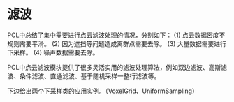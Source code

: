 # 滤波

PCL中总结了集中需要进行点云滤波处理的情况，分别如下：
(1) 点云数据密度不规则需要平滑。
(2) 因为遮挡等问题造成离群点需要去除。
(3) 大量数据需要进行下采样。
(4) 噪声数据需要去除。

PCL中点云滤波模块提供了很多灵活实用的滤波处理算法，例如双边滤波、高斯滤波、条件滤波、直通滤波、基于随机采样一整行滤波等。

下边给出两个下采样类的应用实例。（VoxelGrid、UniformSampling）